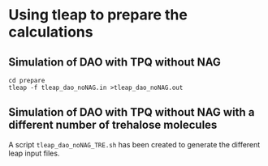 # Using tleap to prepare the calculations

## Simulation of DAO with TPQ without NAG

```
cd prepare
tleap -f tleap_dao_noNAG.in >tleap_dao_noNAG.out
```

## Simulation of DAO with TPQ without NAG with a different number of trehalose molecules

A script `tleap_dao_noNAG_TRE.sh` has been created to generate the different leap input files.